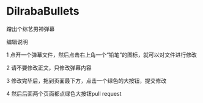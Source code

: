 # DilrabaBullets
蹭出个综艺男神弹幕

编辑说明

1 点开一个弹幕文件，然后点击右上角一个“铅笔”的图标，就可以对文件进行修改

2 请不要修改正文，只修改弹幕内容

3 修改完毕后，拖到页面最下方，点击一个绿色的大按钮，提交修改

4 然后后面两个页面都点绿色大按钮pull request
